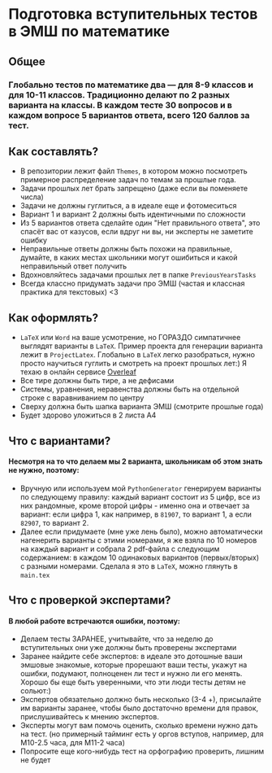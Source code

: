 # Подготовка вступительных тестов в ЭМШ по математике

## Общее
### Глобально тестов по математике два — для 8-9 классов и для 10-11 классов. Традиционно делают по 2 разных варианта на классы. В каждом тесте 30 вопросов и в каждом вопросе 5 вариантов ответа, всего 120 баллов за тест.

## Как составлять?
* В репозитории лежит файл `Themes`, в котором можно посмотреть примерное распределение задач по темам за прошлые года. 
* Задачи прошлых лет брать запрещено (даже если вы поменяете числа)
* Задачи не должны гуглиться, а в идеале еще и фотомеситься
* Вариант 1 и вариант 2 должны быть идентичными по сложности
* Из 5 вариантов ответа сделайте один "Нет правильного ответа", это спасёт вас от казусов, если вдруг ни вы, ни эксперты не заметите ошибку
* Неправильные ответы должны быть похожи на правильные, думайте, в каких местах школьники могут ошибиться и какой неправильный ответ получить
* Вдохновляйтесь задачами прошлых лет в папке `PreviousYearsTasks`
* Всегда классно придумать задачи про ЭМШ (частая и классная практика для текстовых) <3

## Как оформлять?
* `LaTeX` или `Word` на ваше усмотрение, но ГОРАЗДО симпатичнее выглядят варианты в `LaTeX`. Пример проекта для генерации варианта лежит в `ProjectLatex`. Глобально в `LaTeX` легко разобраться, нужно просто научиться гуглить и смотреть на проект прошлых лет:) Я техаю в онлайн сервисе [Overleaf](https://www.overleaf.com/)
* Все тире должны быть тире, а не дефисами
* Системы, уравнения, неравенства должны быть на отдельной строке с варавниванием по центру
* Сверху должна быть шапка варианта ЭМШ (смотрите прошлые года)
* Будет здорово уложиться в 2 листа А4

## Что с вариантами?
#### Несмотря на то что делаем мы 2 варианта, школьникам об этом знать не нужно, поэтому:
- Вручную или используем мой `PythonGenerator` генерируем варианты по следующему правилу: каждый вариант состоит из 5 цифр, все из них рандомные, кроме второй цифры - именно она и отвечает за вариант: если цифра 1, как например, в `81907`, то вариант 1, а если `82907`, то вариант 2.
- Далее если придумаете (мне уже лень было), можно автоматически нагенерить варианты с этими номерами, я же взяла по 10 номеров на каждый вариант и собрала 2 pdf-файла с следующим содержанием: в каждом 10 одинаковых вариантов (первых/вторых) с разными номерами. Сделала я это в `LaTeX`, можно глянуть в `main.tex`

## Что с проверкой экспертами?
#### В любой работе встречаются ошибки, поэтому:
- Делаем тесты ЗАРАНЕЕ, учитывайте, что за неделю до вступительных они уже должны быть проверены экспертами
- Заранее найдите себе экспертов: в идеале это дотошные ваши эмшовые знакомые, которые прорешают ваши тесты, укажут на ошибки, подумают, полноценен ли тест и нужно ли его менять. Хорошо бы еще быть уверенными, что эти люди тесты детям не сольют:)
- Экспертов обязательно должно быть несколько (3-4 +), присылайте им варианты заранее, чтобы было достаточно времени для правок, прислушивайтесь к мнению экспертов. 
- Эксперты могут вам помочь оценить, сколько времени нужно дать на тест. (но примерный тайминг есть у оргов вступов, например, для М10-2.5 часа, для М11-2 часа)
- Попросите еще кого-нибудь тест на орфографию проверить, лишним не будет